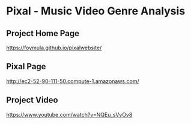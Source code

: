 # Pixal - Music Video Genre Analysis

## Project Home Page
https://foymula.github.io/pixalwebsite/

## Pixal Page
http://ec2-52-90-111-50.compute-1.amazonaws.com/

## Project Video
https://www.youtube.com/watch?v=NQEu_sVvOv8
